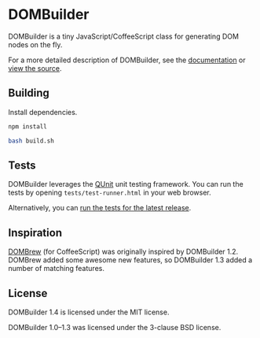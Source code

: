 # DOMBuilder

DOMBuilder is a tiny JavaScript/CoffeeScript class for generating DOM nodes on the fly.

For a more detailed description of DOMBuilder, see the [documentation](http://skyzyx.github.com/dombuilder/) or [view the source](http://github.com/skyzyx/dombuilder/).


## Building

Install dependencies.

```bash
npm install
```



```bash
bash build.sh
```


## Tests

DOMBuilder leverages the [QUnit](https://github.com/jquery/qunit) unit testing framework. You can run the tests by opening `tests/test-runner.html` in your web browser.

Alternatively, you can [run the tests for the latest release](http://skyzyx.github.com/dombuilder/tests/test-runner.html).


## Inspiration

[DOMBrew](https://github.com/glebm/DOMBrew/) (for CoffeeScript) was originally inspired by DOMBuilder 1.2. DOMBrew added some awesome new features, so DOMBuilder 1.3 added a number of matching features.


## License

DOMBuilder 1.4 is licensed under the MIT license.

DOMBuilder 1.0–1.3 was licensed under the 3-clause BSD license.
